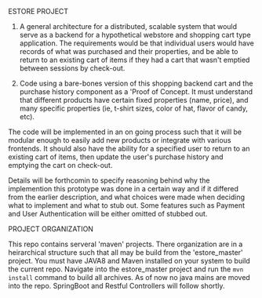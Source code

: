 
ESTORE PROJECT

1. A general architecture for a distributed, scalable system that would serve as a backend for a hypothetical webstore and shopping cart type application. The requirements would be that individual users would have records of what was purchased and their properties, and be able to return to an existing cart of items if they had a cart that wasn't emptied between sessions by check-out.


2. Code using a bare-bones version of this shopping backend cart and the purchase history component as a 'Proof of Concept. It must understand that different products have certain fixed properties (name, price), and many specific properties (ie, t-shirt sizes, color of hat, flavor of candy, etc). 


The code will be implemented in an on going process such that it will be modular enough to easily add new products or integrate with various frontends. It should also have the ability for a specified user to return to an existing cart of items, then update the user's purchase history and emptying the cart on check-out.


Details will be forthcomin to specify reasoning behind why the implemention this prototype was done in a certain way and if it differed from the earlier description, and what choices were made when deciding what to implement and what to stub out.  Some features such as Payment and User Authentication will be either omitted of stubbed out.


PROJECT ORGANIZATION

This repo contains serveral 'maven' projects.  There organization are in a heirarchical structure such that all may be build from the 'estore_master' project.  You must have JAVA8 and Maven installed on your system to build the current repo.  Navigate into the estore_master project and run the `mvn install` command to build all archives.
As of now no java mains are moved into the repo.  SpringBoot and Restful Controllers will follow shortly.
